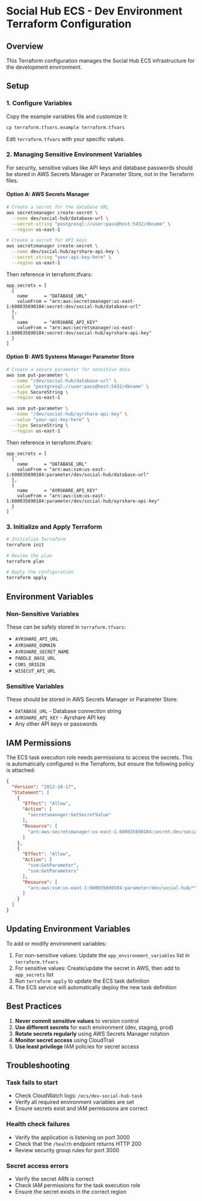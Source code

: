 # Social Hub ECS - Dev Environment Terraform Configuration

## Overview
This Terraform configuration manages the Social Hub ECS infrastructure for the development environment.

## Setup

### 1. Configure Variables
Copy the example variables file and customize it:
```bash
cp terraform.tfvars.example terraform.tfvars
```

Edit `terraform.tfvars` with your specific values.

### 2. Managing Sensitive Environment Variables

For security, sensitive values like API keys and database passwords should be stored in AWS Secrets Manager or Parameter Store, not in the Terraform files.

#### Option A: AWS Secrets Manager
```bash
# Create a secret for the database URL
aws secretsmanager create-secret \
  --name dev/social-hub/database-url \
  --secret-string "postgresql://user:pass@host:5432/dbname" \
  --region us-east-1

# Create a secret for API keys
aws secretsmanager create-secret \
  --name dev/social-hub/ayrshare-api-key \
  --secret-string "your-api-key-here" \
  --region us-east-1
```

Then reference in terraform.tfvars:
```hcl
app_secrets = [
  {
    name      = "DATABASE_URL"
    valueFrom = "arn:aws:secretsmanager:us-east-1:600035690104:secret:dev/social-hub/database-url"
  },
  {
    name      = "AYRSHARE_API_KEY"
    valueFrom = "arn:aws:secretsmanager:us-east-1:600035690104:secret:dev/social-hub/ayrshare-api-key"
  }
]
```

#### Option B: AWS Systems Manager Parameter Store
```bash
# Create a secure parameter for sensitive data
aws ssm put-parameter \
  --name "/dev/social-hub/database-url" \
  --value "postgresql://user:pass@host:5432/dbname" \
  --type SecureString \
  --region us-east-1

aws ssm put-parameter \
  --name "/dev/social-hub/ayrshare-api-key" \
  --value "your-api-key-here" \
  --type SecureString \
  --region us-east-1
```

Then reference in terraform.tfvars:
```hcl
app_secrets = [
  {
    name      = "DATABASE_URL"
    valueFrom = "arn:aws:ssm:us-east-1:600035690104:parameter/dev/social-hub/database-url"
  },
  {
    name      = "AYRSHARE_API_KEY"
    valueFrom = "arn:aws:ssm:us-east-1:600035690104:parameter/dev/social-hub/ayrshare-api-key"
  }
]
```

### 3. Initialize and Apply Terraform

```bash
# Initialize Terraform
terraform init

# Review the plan
terraform plan

# Apply the configuration
terraform apply
```

## Environment Variables

### Non-Sensitive Variables
These can be safely stored in `terraform.tfvars`:
- `AYRSHARE_API_URL`
- `AYRSHARE_DOMAIN`
- `AYRSHARE_SECRET_NAME`
- `PADDLE_BASE_URL`
- `CORS_ORIGIN`
- `WISECUT_API_URL`

### Sensitive Variables
These should be stored in AWS Secrets Manager or Parameter Store:
- `DATABASE_URL` - Database connection string
- `AYRSHARE_API_KEY` - Ayrshare API key
- Any other API keys or passwords

## IAM Permissions

The ECS task execution role needs permissions to access the secrets. This is automatically configured in the Terraform, but ensure the following policy is attached:

```json
{
  "Version": "2012-10-17",
  "Statement": [
    {
      "Effect": "Allow",
      "Action": [
        "secretsmanager:GetSecretValue"
      ],
      "Resource": [
        "arn:aws:secretsmanager:us-east-1:600035690104:secret:dev/social-hub/*"
      ]
    },
    {
      "Effect": "Allow",
      "Action": [
        "ssm:GetParameter",
        "ssm:GetParameters"
      ],
      "Resource": [
        "arn:aws:ssm:us-east-1:600035690104:parameter/dev/social-hub/*"
      ]
    }
  ]
}
```

## Updating Environment Variables

To add or modify environment variables:

1. For non-sensitive values: Update the `app_environment_variables` list in `terraform.tfvars`
2. For sensitive values: Create/update the secret in AWS, then add to `app_secrets` list
3. Run `terraform apply` to update the ECS task definition
4. The ECS service will automatically deploy the new task definition

## Best Practices

1. **Never commit sensitive values** to version control
2. **Use different secrets** for each environment (dev, staging, prod)
3. **Rotate secrets regularly** using AWS Secrets Manager rotation
4. **Monitor secret access** using CloudTrail
5. **Use least privilege** IAM policies for secret access

## Troubleshooting

### Task fails to start
- Check CloudWatch logs: `/ecs/dev-social-hub-task`
- Verify all required environment variables are set
- Ensure secrets exist and IAM permissions are correct

### Health check failures
- Verify the application is listening on port 3000
- Check that the `/health` endpoint returns HTTP 200
- Review security group rules for port 3000

### Secret access errors
- Verify the secret ARN is correct
- Check IAM permissions for the task execution role
- Ensure the secret exists in the correct region
